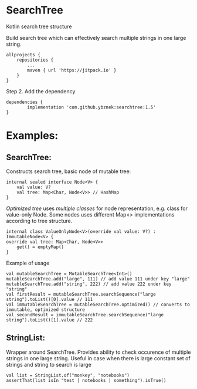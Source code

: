 # SearchTree

Kotlin search tree structure

Build search tree which can effectively search multiple strings in one large string.

	allprojects {
		repositories {
			...
			maven { url 'https://jitpack.io' }
		}
	}

Step 2. Add the dependency

	dependencies {
	        implementation 'com.github.ybznek:searchtree:1.5'
	}

Examples:
=========

SearchTree:
-----------
Constructs search tree, basic node of mutable tree:

	internal sealed interface Node<V> {
		val value: V?
		val tree: Map<Char, Node<V>> // HashMap
	}

*Optimized tree* uses *multiple classes* for node representation, e.g. class for value-only Node. Some nodes uses different Map<> implementations according to tree structure.

	internal class ValueOnlyNode<V>(override val value: V?) : ImmutableNode<V> {
	override val tree: Map<Char, Node<V>>
		get() = emptyMap()
	}

Example of usage

	val mutableSearchTree = MutableSearchTree<Int>()
	mutableSearchTree.add("large", 111) // add value 111 under key "large"
	mutableSearchTree.add("string", 222) // add value 222 under key "string"
	val firstResult = mutableSearchTree.searchSequence("large string").toList()[0].value // 111
	val immutableSearchTree = mutableSearchTree.optimized() // converts to immutable, optimized structure
	val secondResult = immutableSearchTree.searchSequence("large string").toList()[1].value // 222

StringList:
----------
Wrapper around SearchTree. Provides ability to check occurence of multiple strings in one large string. Useful in case when there is large constant set of strings and string to search is large

	val list = StringList.of("monkey", "notebooks")
	assertThat(list isIn "test | notebooks | something").isTrue()

